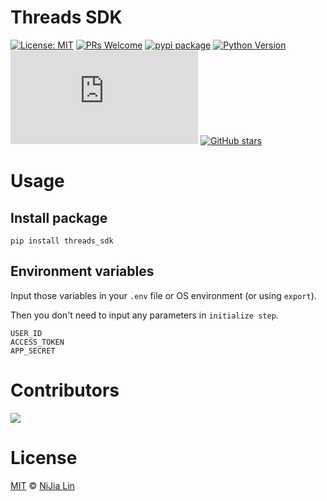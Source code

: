 # Threads SDK

[![License: MIT](https://img.shields.io/badge/License-MIT-blue.svg)](https://opensource.org/licenses/MIT)
[![PRs Welcome](https://img.shields.io/badge/PRs-welcome-brightgreen.svg)](https://github.com/louis70109/line-notify#contributing)
[![pypi package](https://badge.fury.io/py/lotify.svg)](https://badge.fury.io/py/lotify)
[![Python Version](https://img.shields.io/badge/Python-%3E%3D%203.5-blue.svg)](https://badge.fury.io/py/lotify)
[![GitHub latest commit](https://badgen.net/github/last-commit/Naereen/Strapdown.js)](https://GitHub.com/Naereen/StrapDown.js/commit/)
[![GitHub stars](https://img.shields.io/github/stars/Naereen/StrapDown.js.svg?style=social&label=Star&maxAge=2592000)](https://GitHub.com/Naereen/StrapDown.js/stargazers/)


# Usage


## Install package

```
pip install threads_sdk
```


## Environment variables

Input those variables in your `.env` file or OS environment (or using `export`).

Then you don't need to input any parameters in `initialize step`.

```
USER_ID
ACCESS_TOKEN
APP_SECRET
```

# Contributors

<a href="https://github.com/louis70109/threads-sdk/graphs/contributors">
  <img src="https://contrib.rocks/image?repo=louis70109/threads-sdk" />
</a>

# License

[MIT](https://github.com/louis70109/threads-sdk/blob/master/LICENSE) © [NiJia Lin](https://nijialin.com/about/)
